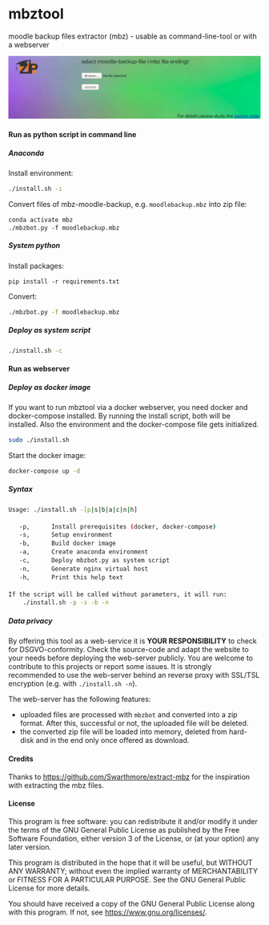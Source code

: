 # mbztool

moodle backup files extractor (mbz) - usable as command-line-tool or with a webserver

<img src="resources/demo.jpg" style="zoom:500%;" /> 

#### Run as python script in command line

##### Anaconda

Install environment:

```bash
./install.sh -i
```

Convert files of mbz-moodle-backup, e.g. `moodlebackup.mbz` into zip file:

```
conda activate mbz
./mbzbot.py -f moodlebackup.mbz
```

##### System python

Install packages:

```
pip install -r requirements.txt
```

Convert:

```bash
./mbzbot.py -f moodlebackup.mbz
```

##### Deploy as system script

```bash
./install.sh -c
```

#### Run as webserver

##### Deploy as docker image

If you want to run mbztool via a docker webserver, you need docker and docker-compose installed. By running the install script, both will be installed. Also the environment and the docker-compose file gets initialized.

```bash
sudo ./install.sh
```

Start the docker image:

```bash
docker-compose up -d
```

##### Syntax

```bash
Usage: ./install.sh -[p|s|b|a|c|n|h]

   -p,      Install prerequisites (docker, docker-compose)
   -s,      Setup environment
   -b,      Build docker image
   -a,      Create anaconda environment
   -c,      Deploy mbzbot.py as system script
   -n,      Generate nginx virtual host
   -h,      Print this help text

If the script will be called without parameters, it will run:
    ./install.sh -p -s -b -n
```

##### Data privacy

By offering this tool as a web-service it is **YOUR RESPONSIBILITY** to check for DSGVO-conformity. Check the source-code and adapt the website to your needs before deploying the web-server publicly. You are welcome to contribute to this projects or report some issues. It is strongly recommended to use the web-server behind an reverse proxy with SSL/TSL encryption (e.g. with `./install.sh -n`).

The web-server has the following features:

* uploaded files are processed with `mbzbot` and converted into a zip format. After this, successful or not, the uploaded file will be deleted.
* the converted zip file will be loaded into memory, deleted from hard-disk and in the end only once offered as download.

#### Credits

Thanks to  https://github.com/Swarthmore/extract-mbz for the inspiration with extracting the mbz files.

#### License
This program is free software: you can redistribute it and/or modify it under the terms of the GNU General Public License as published by the Free Software Foundation, either version 3 of the License, or (at your option) any later version.

This program is distributed in the hope that it will be useful, but WITHOUT ANY WARRANTY; without even the implied warranty of MERCHANTABILITY or FITNESS FOR A PARTICULAR PURPOSE.  See the GNU General Public License for more details.

You should have received a copy of the GNU General Public License along with this program.  If not, see <https://www.gnu.org/licenses/>.